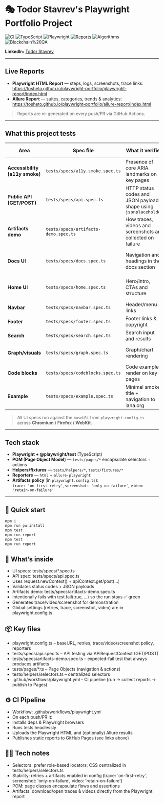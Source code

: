 # 🎭 Todor Stavrev's Playwright Portfolio Project

[![CI](https://github.com/tosheto/playwright-portfolio/actions/workflows/playwright.yml/badge.svg)](https://github.com/tosheto/playwright-portfolio/actions/workflows/playwright.yml)
![TypeScript](https://img.shields.io/badge/TypeScript-5.x-blue)
![Playwright](https://img.shields.io/badge/Playwright-1.46+-green)
[![Reports](https://img.shields.io/badge/📊%20Test%20Reports-Live%20on%20GitHub%20Pages-brightgreen)](https://tosheto.github.io/playwright-portfolio/)
![Algorithms](https://img.shields.io/badge/Algorithms-Ready-informational)
![Blockchain%20QA](https://img.shields.io/badge/Blockchain%20QA-Portfolio-blueviolet)


**LinkedIn:** [Todor Stavrev](https://www.linkedin.com/in/todor-stavrev-7843105b/)


---

## Live Reports

- **Playwright HTML Report** — steps, logs, screenshots, trace links:  
  https://tosheto.github.io/playwright-portfolio/playwright-report/index.html
- **Allure Report** — suites, categories, trends & analytics:  
  https://tosheto.github.io/playwright-portfolio/allure-report/index.html

> Reports are re-generated on every push/PR via GitHub Actions.

---

## What this project tests

| Area | Spec file | What it verifies | Key assertions / notes |
|---|---|---|---|
| **Accessibility (a11y smoke)** | `tests/specs/a11y.smoke.spec.ts` | Presence of core ARIA landmarks on key pages | `banner`, `navigation`, `main`, `footer` on home/docs |
| **Public API (GET/POST)** | `tests/specs/api.spec.ts` | HTTP status codes and JSON payload shape using `jsonplaceholder` | `GET /posts/1` ⇒ 200 + expected fields; `POST /posts` ⇒ 201 + `id` |
| **Artifacts demo** | `tests/specs/artifacts-demo.spec.ts` | How traces, videos and screenshots are collected on failure | Intentionally triggers artifacts for demo purposes |
| **Docs UI** | `tests/specs/docs.spec.ts` | Navigation and headings in the docs section | Page titles, visible sections, basic smoke checks |
| **Home UI** | `tests/specs/home.spec.ts` | Hero/intro, CTAs and structure | `toHaveTitle`, visible elements, navigation |
| **Navbar** | `tests/specs/navbar.spec.ts` | Header/menu links | Visibility + navigation |
| **Footer** | `tests/specs/footer.spec.ts` | Footer links & copyright | Structure + working links |
| **Search** | `tests/specs/search.spec.ts` | Search input and results | Typing queries, results shown |
| **Graph/visuals** | `tests/specs/graph.spec.ts` | Graph/chart rendering | Expected nodes/elements are visible |
| **Code blocks** | `tests/specs/codeblocks.spec.ts` | Code examples render on key pages | At least one code block per page |
| **Example** | `tests/specs/example.spec.ts` | Minimal smoke: title + navigation to iana.org | Basic selector usage with Playwright |

> All UI specs run against the `baseURL` from `playwright.config.ts` across **Chromium / Firefox / WebKit**.

---

## Tech stack

- **Playwright + @playwright/test** (TypeScript)
- **POM (Page Object Model)** — `tests/pages/*` encapsulate selectors + actions
- **Helpers/fixtures** — `tests/helpers/*`, `tests/fixtures/*`
- **Reporters** — `html` + `allure-playwright`
- **Artifacts policy** (in `playwright.config.ts`):  
  `trace: 'on-first-retry'`, `screenshot: 'only-on-failure'`, `video: 'retain-on-failure'`

---

## 🚀 Quick start

```bash
npm i
npm run pw:install
npm test
npm run report
npm test 
npm run report 
```
## 🧪 What’s inside
  - UI specs: tests/specs/*.spec.ts
  - API spec: tests/specs/api.spec.ts
  - Uses request.newContext() + apiContext.get/post(...)
  - Validates status codes + JSON payloads
  - Artifacts demo: tests/specs/artifacts-demo.spec.ts
  - Intentionally fails with test.fail(true, ...) so the run stays ✅ green
  - Generates trace/video/screenshot for demonstration
  - Global settings (retries, trace, screenshot, video) are in playwright.config.ts.

## 📦 Key files

  - playwright.config.ts – baseURL, retries, trace/video/screenshot policy, reporters
  - tests/specs/api.spec.ts – API testing via APIRequestContext (GET/POST)
  - tests/specs/artifacts-demo.spec.ts – expected-fail test that always produces artifacts
  - tests/pages/*.ts – Page Objects (navigation & actions)
  - tests/helpers/selectors.ts – centralized selectors
  - .github/workflows/playwright.yml – CI pipeline (run → collect reports → publish to Pages)

## ⚙️ CI Pipeline

  -  Workflow: .github/workflows/playwright.yml
  - On each push/PR it:
  - Installs deps & Playwright browsers
  - Runs tests headlessly
  - Uploads the Playwright HTML and (optionally) Allure results
  - Publishes static reports to GitHub Pages (see links above)

## 🧑‍💻 Tech notes

  - Selectors: prefer role-based locators; CSS centralized in tests/helpers/selectors.ts
  - Stability: retries + artifacts enabled in config (trace: 'on-first-retry', screenshot: 'only-on-failure', video: 'retain-on-failure')
  - POM: page classes encapsulate flows and assertions
  - Artifacts: download/open traces & videos directly from the Playwright report
